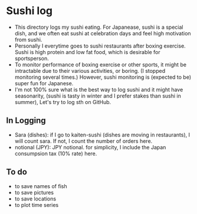 # Sushi log
- This directory logs my sushi eating. For Japanease, sushi is a special dish, and we often eat sushi at celebration days and feel high motivation from sushi.
- Personally I everytime goes to sushi restaurants after boxing exercise. Sushi is high protein and low fat food, which is desirable for sportsperson.
- To monitor performance of boxing exercise or other sports, it might be intractable due to their various activities, or boring. (I stopped monitoring several times.) However, sushi monitoring is (expected to be) super fun for Japanese.
- I'm not 100% sure what is the best way to log sushi and it might have seasonarity, (sushi is tasty in winter and I prefer stakes than sushi in summer), Let's try to log sth on GitHub.

## In Logging
- Sara (dishes): if I go to kaiten-sushi (dishes are moving in restaurants), I will count sara. If not, I count the number of orders here.
- notional (JPY): JPY notional. for simplicity, I include the Japan consumpsion tax (10% rate) here.

## To do
- to save names of fish
- to save pictures
- to save locations
- to plot time series